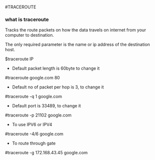 #TRACEROUTE

### what is traceroute

Tracks the route packets on how the data travels on internet from your computer to destination.

The only required parameter is the name or ip address of the destination host.

$traceroute IP

- Default packet length is 60byte to change it

#traceroute google.com 80

- Default no of packet per hop is 3, to change it 

#traceroute -q 1 google.com

- Default port is 33489, to change it

#traceroute -p 21102 google.com

- To use IPV6 or IPV4

#traceroute -4/6 google.com

- To route through gate 

#traceroute -g 172.168.43.45 google.com
